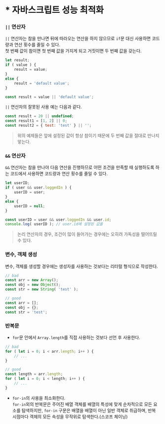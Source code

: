 # * 자바스크립트 성능 최적화  

### `||` 연산자  

`||` 연산자는 참을 만나면 뒤에 따라오는 연산을 하지 않으므로 `if`문 대신 사용하면 코드량과 연산 횟수를 줄일 수 있다.  
첫 번째 값이 참이면 첫 번째 값을 가지게 되고 거짓이면 두 번째 값을 갖는다.  
```javascript  
let result;
if ( value ) {
    result = value;
}
else {
    result = 'default value';
}

const result = value || 'default value';
```  

`||` 연산자의 잘못된 사용 예는 다음과 같다.  
```javascript
const result = 20 || undefined;
const result1 = [1, 2] || 0;
const result2 = { test: 'test' } || '';
```  
> 위의 예제들은 앞에 설정된 값이 항상 참이기 때문에 두 번째 값을 절대로 만나지 앟는다.  

### `&&` 연산자

`&&` 연산자는 참을 만나야 다음 연산을 진행하므로 어떤 조건을 만족할 때 실행하도록 하는 코드에서 사용하면 코드량과 연산 횟수를 줄일 수 있다.  
```javascript  
let userID;
if ( user && user.loggedIn ) {
    userID = user;
}
else {
    userID = null;
}

const userID = user && user.loggedIn && user.id;
console.log( userID ); // user.id에 설정된 값을 
```  
> 논리 연산자의 경우, 조건이 많이 들어가는 경우에는 오히려 가독성을 떨어뜨릴 수 있다.  

### 변수, 객체 생성  

변수, 객체를 생성할 경우에는 생성자를 사용하는 것보다는 리터럴 형식으로 작성한다.  
```javascript  
// bad
const arr = new Array();
const obj = new Object();
const str = new String( 'test' );

// good
const arr = [];
const obj = {};
const str = 'test';
```  

### 반복문  

* `for`문 안에서 `Array.length`를 직접 사용하는 것보다 선언 후 사용한다.  
```javascript  
// bad
for ( let i = 0; i < arr.length; i++ ) {
    // ...
}

// good
const length = arr.length;
for ( let i = 0; i < length; i++ ) {
    // ...
}
```  

* `for-in`의 사용을 최소화한다.  
`for-in`외의 반복문은 주어진 배열 객체를 배열의 특성에 맞게 순차적으로 모든 요소를 탐색하지만, `for-in` 구문은 배열을 배열이 아닌 일반 객체로 취급하며, 반복 시점마다 객체의 모든 속성을 무작위로 탐색한다.(스코프 체이닝)  